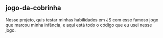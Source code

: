 ## jogo-da-cobrinha

Nesse projeto, quis testar minhas habilidades em JS com esse famoso jogo que marcou minha infância, e aqui está todo o código que eu usei nesse jogo.
